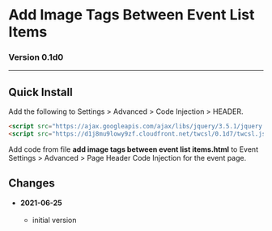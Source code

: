 # Add Image Tags Between Event List Items

### Version 0.1d0

---

## Quick Install

Add the following to Settings > Advanced > Code Injection > HEADER.

```html
<script src="https://ajax.googleapis.com/ajax/libs/jquery/3.5.1/jquery.min.js"></script>
<script src="https://d1j8mu9lowy9zf.cloudfront.net/twcsl/0.1d7/twcsl.js"></script>
```

Add code from file **add image tags between event list items.html** to
Event Settings > Advanced > Page Header Code Injection for the event page.

## Changes

<!-- * **2021-06-14**
<br><br>
  * reworked the autoClick part of the code to work in the wider variety of
    situations
  * code should now work on any page where there are atcb
  * bumped version to 0.1d2
  <br><br -->
* **2021-06-25**
<br><br>
  * initial version
